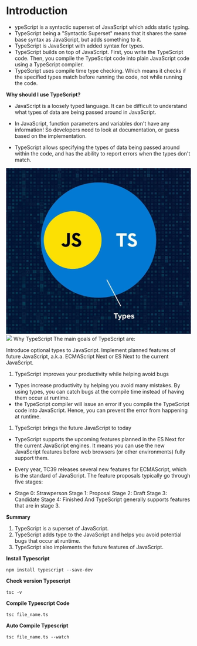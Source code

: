 # Introduction
* ypeScript is a syntactic superset of JavaScript which adds static typing.
* TypeScript being a "Syntactic Superset" means that it shares the same base syntax as JavaScript, but adds something to it.
* TypeScript is JavaScript with added syntax for types.
* TypeScript builds on top of JavaScript. First, you write the TypeScript code. Then, you compile the TypeScript code into plain JavaScript code using a TypeScript compiler.
* TypeScript uses compile time type checking. Which means it checks if the specified types match before running the code, not while running the code.


**Why should I use TypeScript?**
* JavaScript is a loosely typed language. It can be difficult to understand what types of data are being passed around in JavaScript.

* In JavaScript, function parameters and variables don't have any information! So developers need to look at documentation, or guess based on the implementation.

* TypeScript allows specifying the types of data being passed around within the code, and has the ability to report errors when the types don't match.


![](typescript.jpg)
![](https://www.typescripttutorial.net/wp-content/uploads/2020/05/what-is-typescript-compiler.png)
Why TypeScript
The main goals of TypeScript are:

Introduce optional types to JavaScript.
Implement planned features of future JavaScript, a.k.a. ECMAScript Next or ES Next to the current JavaScript.
1) TypeScript improves your productivity while helping avoid bugs
* Types increase productivity by helping you avoid many mistakes. By using types, you can catch bugs at the compile time instead of having them occur at runtime.
* the TypeScript compiler will issue an error if you compile the TypeScript code into JavaScript. Hence, you can prevent the error from happening at runtime.

1) TypeScript brings the future JavaScript to today
* TypeScript supports the upcoming features planned in the ES Next for the current JavaScript engines. It means you can use the new JavaScript features before web browsers (or other environments) fully support them.

* Every year, TC39 releases several new features for ECMAScript, which is the standard of JavaScript. The feature proposals typically go through five stages:

* Stage 0: Strawperson
Stage 1: Proposal
Stage 2: Draft
Stage 3: Candidate
Stage 4: Finished
And TypeScript generally supports features that are in stage 3.

**Summary**
1) TypeScript is a superset of JavaScript.
2) TypeScript adds type to the JavaScript and helps you avoid potential bugs that occur at runtime.
3) TypeScript also implements the future features of JavaScript.

**Install Typescript**
```
npm install typescript --save-dev
```


**Check version Typescript**
```
tsc -v
```

**Compile Typescript Code**
```
tsc file_name.ts
```

**Auto Compile Typescript**
```
tsc file_name.ts --watch
```



